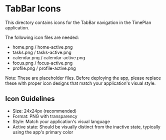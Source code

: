 # TabBar Icons

This directory contains icons for the TabBar navigation in the TimePlan application.

The following icon files are needed:
- home.png / home-active.png
- tasks.png / tasks-active.png
- calendar.png / calendar-active.png
- focus.png / focus-active.png
- profile.png / profile-active.png

Note: These are placeholder files. Before deploying the app, please replace these with proper icon designs that match your application's visual style.

## Icon Guidelines
- Size: 24x24px (recommended)
- Format: PNG with transparency
- Style: Match your application's visual language
- Active state: Should be visually distinct from the inactive state, typically using the app's primary color

